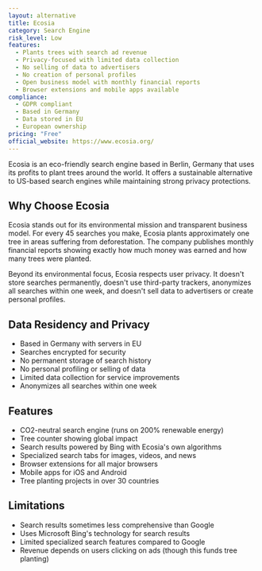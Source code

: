 ```yaml
---
layout: alternative
title: Ecosia
category: Search Engine
risk_level: Low
features:
  - Plants trees with search ad revenue
  - Privacy-focused with limited data collection
  - No selling of data to advertisers
  - No creation of personal profiles
  - Open business model with monthly financial reports
  - Browser extensions and mobile apps available
compliance:
  - GDPR compliant
  - Based in Germany
  - Data stored in EU
  - European ownership
pricing: "Free"
official_website: https://www.ecosia.org/
---
```


Ecosia is an eco-friendly search engine based in Berlin, Germany that uses its profits to plant trees around the world. It offers a sustainable alternative to US-based search engines while maintaining strong privacy protections.

## Why Choose Ecosia

Ecosia stands out for its environmental mission and transparent business model. For every 45 searches you make, Ecosia plants approximately one tree in areas suffering from deforestation. The company publishes monthly financial reports showing exactly how much money was earned and how many trees were planted.

Beyond its environmental focus, Ecosia respects user privacy. It doesn't store searches permanently, doesn't use third-party trackers, anonymizes all searches within one week, and doesn't sell data to advertisers or create personal profiles.

## Data Residency and Privacy

- Based in Germany with servers in EU
- Searches encrypted for security
- No permanent storage of search history
- No personal profiling or selling of data
- Limited data collection for service improvements
- Anonymizes all searches within one week

## Features

- CO2-neutral search engine (runs on 200% renewable energy)
- Tree counter showing global impact
- Search results powered by Bing with Ecosia's own algorithms
- Specialized search tabs for images, videos, and news
- Browser extensions for all major browsers
- Mobile apps for iOS and Android
- Tree planting projects in over 30 countries

## Limitations

- Search results sometimes less comprehensive than Google
- Uses Microsoft Bing's technology for search results
- Limited specialized search features compared to Google
- Revenue depends on users clicking on ads (though this funds tree planting)